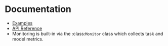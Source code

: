 # Documentation

- [Examples](examples.md)
- [API Reference](api_reference.md)
- Monitoring is built-in via the :class:`Monitor` class which collects task and model metrics.

